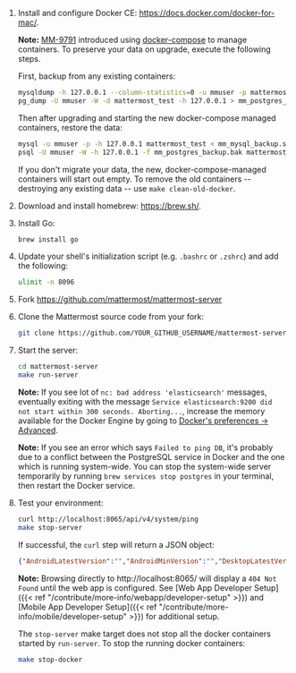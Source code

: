 1. Install and configure Docker CE: https://docs.docker.com/docker-for-mac/.

    **Note:** [MM-9791](https://github.com/mattermost/mattermost-server/pull/10872) introduced using [docker-compose](https://docs.docker.com/compose/) to manage containers. To preserve your data on upgrade, execute the following steps.

    First, backup from any existing containers:
    ```sh
    mysqldump -h 127.0.0.1 --column-statistics=0 -u mmuser -p mattermost_test > mm_mysql_backup.sql
    pg_dump -U mmuser -W -d mattermost_test -h 127.0.0.1 > mm_postgres_backup.bak
    ```
    Then after upgrading and starting the new docker-compose managed containers, restore the data:
    ```sh
    mysql -u mmuser -p -h 127.0.0.1 mattermost_test < mm_mysql_backup.sql
    psql -U mmuser -W -h 127.0.0.1 -f mm_postgres_backup.bak mattermost_test
    ```
    If you don't migrate your data, the new, docker-compose-managed containers will start out empty. To remove the old containers -- destroying any existing data -- use `make clean-old-docker`.

2. Download and install homebrew: https://brew.sh/.

3. Install Go:
    ```sh
    brew install go
    ```

4. Update your shell's initialization script (e.g. `.bashrc` or `.zshrc`) and add the following:

    ```sh
    ulimit -n 8096
    ```

5. Fork https://github.com/mattermost/mattermost-server

6. Clone the Mattermost source code from your fork:

    ```sh
    git clone https://github.com/YOUR_GITHUB_USERNAME/mattermost-server.git
    ```

7. Start the server:

    ```sh
    cd mattermost-server
    make run-server
    ```

    **Note:** If you see lot of `nc: bad address 'elasticsearch'` messages, eventually exiting with the message `Service elasticsearch:9200 did not start within 300 seconds. Aborting...`,  increase the memory available for the Docker Engine by going to [Docker's preferences -> Advanced](https://docs.docker.com/docker-for-mac/#advanced).

    **Note:** If you see an error which says `Failed to ping DB`, it's probably due to a conflict between the PostgreSQL service in Docker and the one which is running system-wide. You can stop the system-wide server temporarily by running `brew services stop postgres` in your terminal, then restart the Docker service.

8. Test your environment:

    ```sh
    curl http://localhost:8065/api/v4/system/ping
    make stop-server
    ```

    If successful, the `curl` step will return a JSON object:
    ```json
    {"AndroidLatestVersion":"","AndroidMinVersion":"","DesktopLatestVersion":"","DesktopMinVersion":"","IosLatestVersion":"","IosMinVersion":"","status":"OK"}
    ```

    **Note:** Browsing directly to http://localhost:8065/ will display a `404 Not Found` until the web app is configured. See [Web App Developer Setup]({{< ref "/contribute/more-info/webapp/developer-setup" >}}) and [Mobile App Developer Setup]({{< ref "/contribute/more-info/mobile/developer-setup" >}}) for additional setup.

    The `stop-server` make target does not stop all the docker containers started by `run-server`. To stop the running docker containers:

    ```sh
    make stop-docker
    ```
